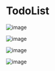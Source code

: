 # TodoList

![image](https://user-images.githubusercontent.com/80216049/218278965-e0131874-9eaa-4d10-ba97-3cf225c70b3c.png)

![image](https://user-images.githubusercontent.com/80216049/218278990-a7b4931f-982c-4108-87a3-dd39389aeeb2.png)

![image](https://user-images.githubusercontent.com/80216049/218279023-17bc4241-8a3a-43aa-890f-d0ea9399eb0c.png)

![image](https://user-images.githubusercontent.com/80216049/218279045-1a0bd9b2-2326-4c3f-af0f-65bc5919818a.png)
